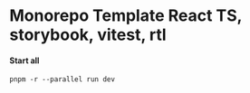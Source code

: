 # Monorepo Template React TS, storybook, vitest, rtl

#### Start all

```pnpm -r --parallel run dev```
